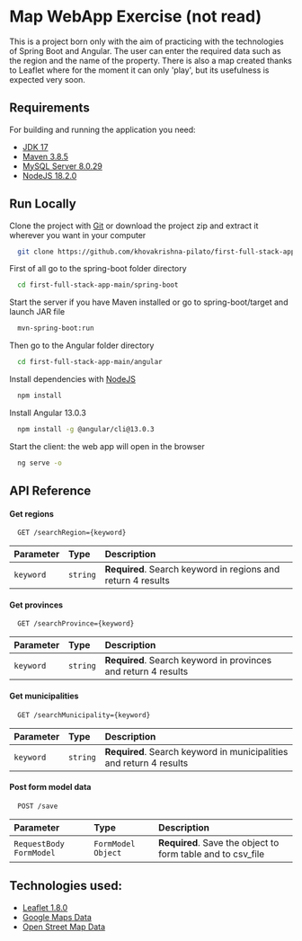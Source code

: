# Map WebApp Exercise (not read)

This is a project born only with the aim of practicing with the technologies of Spring Boot and Angular.
The user can enter the required data such as the region and the name of the property. There is also a map created thanks to Leaflet where for the moment it can only 'play', but its usefulness is expected very soon.
 
## Requirements

For building and running the application you need:

- [JDK 17](https://www.oracle.com/java/technologies/downloads/#java17)
- [Maven 3.8.5](https://maven.apache.org/download.cgi)
- [MySQL Server 8.0.29](https://dev.mysql.com/downloads/mysql/)
- [NodeJS 18.2.0](https://nodejs.org/en/)

## Run Locally

Clone the project with [Git](https://git-scm.com/downloads) or download the project zip and extract it wherever you want in your computer

```bash
  git clone https://github.com/khovakrishna-pilato/first-full-stack-app.git
```

First of all go to the spring-boot folder directory 

```bash
  cd first-full-stack-app-main/spring-boot
```

Start the server if you have Maven installed or go to spring-boot/target and launch JAR file

```bash
  mvn-spring-boot:run
```

Then go to the Angular folder directory 

```bash
  cd first-full-stack-app-main/angular
```

Install dependencies with [NodeJS](https://nodejs.org/en/)

```bash
  npm install
```

Install Angular 13.0.3

```bash
  npm install -g @angular/cli@13.0.3
```

Start the client: the web app will open in the browser 

```bash
  ng serve -o
```

## API Reference

#### Get regions

```http
  GET /searchRegion={keyword}
```

| Parameter | Type     | Description                |
| :-------- | :------- | :------------------------- |
| `keyword` | `string` | **Required**. Search keyword in regions and return 4 results |

#### Get provinces

```http
  GET /searchProvince={keyword}
```

| Parameter | Type     | Description                       |
| :-------- | :------- | :-------------------------------- |
| `keyword`      | `string` | **Required**. Search keyword in provinces and return 4 results |

#### Get municipalities

```http
  GET /searchMunicipality={keyword}
```

| Parameter | Type     | Description                       |
| :-------- | :------- | :-------------------------------- |
| `keyword`      | `string` | **Required**. Search keyword in municipalities and return 4 results |

#### Post form model data

```http
  POST /save
```

| Parameter | Type     | Description                       |
| :-------- | :------- | :-------------------------------- |
| `RequestBody FormModel`      | `FormModel Object` | **Required**. Save the object to form table and to csv_file |

## Technologies used:

- [Leaflet 1.8.0](https://leafletjs.com)
- [Google Maps Data](https://developers.google.com/maps)
- [Open Street Map Data](https://www.openstreetmap.org/#map=8/45.905/8.990)
